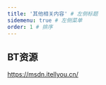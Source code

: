 ```yaml
---
title: '其他相关内容' # 左侧标题
sidemenu: true # 左侧菜单
order: 1 # 排序
---
```



## BT资源

https://msdn.itellyou.cn/
